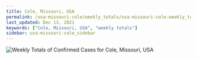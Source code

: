 ```yaml
---
title: Cole, Missouri, USA
permalink: /usa-missouri-cole/weekly_totals/usa-missouri-cole-weekly_totals.html
last_updated: Dec 13, 2021
keywords: ["Cole, Missouri, USA", "weekly totals"]
sidebar: usa-missouri-cole_sidebar
---
```


![Weekly Totals of Confirmed Cases for Cole, Missouri, USA](/covid_tracker/images/graphs/usa-missouri-cole-weekly_totals_graph.png)
